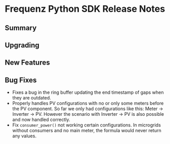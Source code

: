 # Frequenz Python SDK Release Notes

## Summary

<!-- Here goes a general summary of what this release is about -->

## Upgrading

<!-- Here goes notes on how to upgrade from previous versions, including deprecations and what they should be replaced with -->

## New Features

<!-- Here goes the main new features and examples or instructions on how to use them -->

## Bug Fixes

- Fixes a bug in the ring buffer updating the end timestamp of gaps when they are outdated.
- Properly handles PV configurations with no or only some meters before the PV
  component.
  So far we only had configurations like this: Meter -> Inverter -> PV. However
  the scenario with Inverter -> PV is also possible and now handled correctly.
- Fix `consumer_power()` not working certain configurations.
  In microgrids without consumers and no main meter, the formula
  would never return any values.
